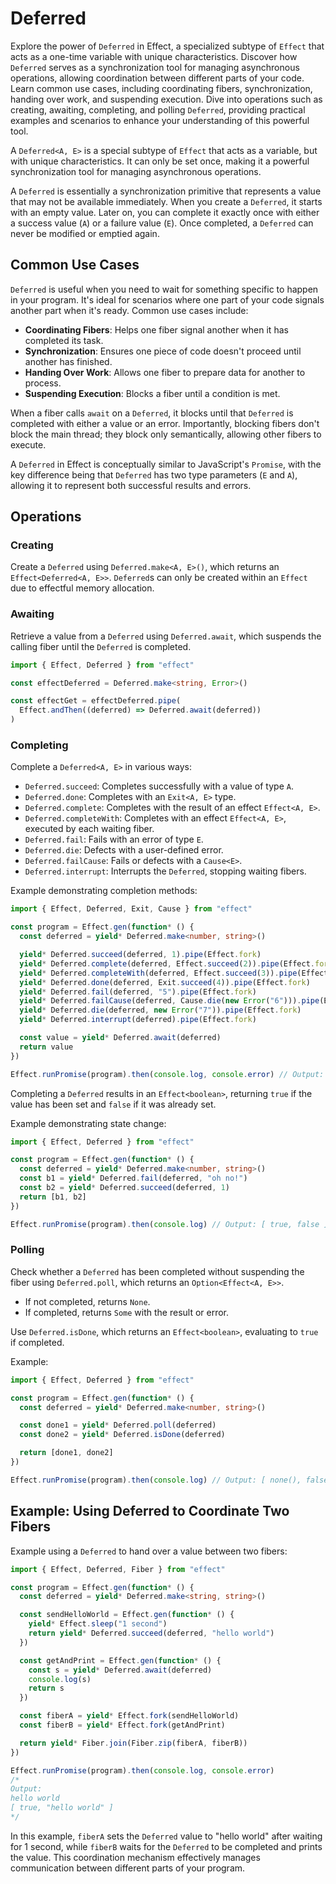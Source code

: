 # Deferred

Explore the power of `Deferred` in Effect, a specialized subtype of `Effect` that acts as a one-time variable with unique characteristics. Discover how `Deferred` serves as a synchronization tool for managing asynchronous operations, allowing coordination between different parts of your code. Learn common use cases, including coordinating fibers, synchronization, handing over work, and suspending execution. Dive into operations such as creating, awaiting, completing, and polling `Deferred`, providing practical examples and scenarios to enhance your understanding of this powerful tool.

A `Deferred<A, E>` is a special subtype of `Effect` that acts as a variable, but with unique characteristics. It can only be set once, making it a powerful synchronization tool for managing asynchronous operations.

A `Deferred` is essentially a synchronization primitive that represents a value that may not be available immediately. When you create a `Deferred`, it starts with an empty value. Later on, you can complete it exactly once with either a success value (`A`) or a failure value (`E`). Once completed, a `Deferred` can never be modified or emptied again.

## Common Use Cases

`Deferred` is useful when you need to wait for something specific to happen in your program. It's ideal for scenarios where one part of your code signals another part when it's ready. Common use cases include:

- **Coordinating Fibers**: Helps one fiber signal another when it has completed its task.
- **Synchronization**: Ensures one piece of code doesn't proceed until another has finished.
- **Handing Over Work**: Allows one fiber to prepare data for another to process.
- **Suspending Execution**: Blocks a fiber until a condition is met.

When a fiber calls `await` on a `Deferred`, it blocks until that `Deferred` is completed with either a value or an error. Importantly, blocking fibers don't block the main thread; they block only semantically, allowing other fibers to execute.

A `Deferred` in Effect is conceptually similar to JavaScript's `Promise`, with the key difference being that `Deferred` has two type parameters (`E` and `A`), allowing it to represent both successful results and errors.

## Operations

### Creating

Create a `Deferred` using `Deferred.make<A, E>()`, which returns an `Effect<Deferred<A, E>>`. `Deferred`s can only be created within an `Effect` due to effectful memory allocation.

### Awaiting

Retrieve a value from a `Deferred` using `Deferred.await`, which suspends the calling fiber until the `Deferred` is completed.

```ts
import { Effect, Deferred } from "effect"

const effectDeferred = Deferred.make<string, Error>()

const effectGet = effectDeferred.pipe(
  Effect.andThen((deferred) => Deferred.await(deferred))
)
```

### Completing

Complete a `Deferred<A, E>` in various ways:

- `Deferred.succeed`: Completes successfully with a value of type `A`.
- `Deferred.done`: Completes with an `Exit<A, E>` type.
- `Deferred.complete`: Completes with the result of an effect `Effect<A, E>`.
- `Deferred.completeWith`: Completes with an effect `Effect<A, E>`, executed by each waiting fiber.
- `Deferred.fail`: Fails with an error of type `E`.
- `Deferred.die`: Defects with a user-defined error.
- `Deferred.failCause`: Fails or defects with a `Cause<E>`.
- `Deferred.interrupt`: Interrupts the `Deferred`, stopping waiting fibers.

Example demonstrating completion methods:

```ts
import { Effect, Deferred, Exit, Cause } from "effect"

const program = Effect.gen(function* () {
  const deferred = yield* Deferred.make<number, string>()

  yield* Deferred.succeed(deferred, 1).pipe(Effect.fork)
  yield* Deferred.complete(deferred, Effect.succeed(2)).pipe(Effect.fork)
  yield* Deferred.completeWith(deferred, Effect.succeed(3)).pipe(Effect.fork)
  yield* Deferred.done(deferred, Exit.succeed(4)).pipe(Effect.fork)
  yield* Deferred.fail(deferred, "5").pipe(Effect.fork)
  yield* Deferred.failCause(deferred, Cause.die(new Error("6"))).pipe(Effect.fork)
  yield* Deferred.die(deferred, new Error("7")).pipe(Effect.fork)
  yield* Deferred.interrupt(deferred).pipe(Effect.fork)

  const value = yield* Deferred.await(deferred)
  return value
})

Effect.runPromise(program).then(console.log, console.error) // Output: 1
```

Completing a `Deferred` results in an `Effect<boolean>`, returning `true` if the value has been set and `false` if it was already set.

Example demonstrating state change:

```ts
import { Effect, Deferred } from "effect"

const program = Effect.gen(function* () {
  const deferred = yield* Deferred.make<number, string>()
  const b1 = yield* Deferred.fail(deferred, "oh no!")
  const b2 = yield* Deferred.succeed(deferred, 1)
  return [b1, b2]
})

Effect.runPromise(program).then(console.log) // Output: [ true, false ]
```

### Polling

Check whether a `Deferred` has been completed without suspending the fiber using `Deferred.poll`, which returns an `Option<Effect<A, E>>`.

- If not completed, returns `None`.
- If completed, returns `Some` with the result or error.

Use `Deferred.isDone`, which returns an `Effect<boolean>`, evaluating to `true` if completed.

Example:

```ts
import { Effect, Deferred } from "effect"

const program = Effect.gen(function* () {
  const deferred = yield* Deferred.make<number, string>()

  const done1 = yield* Deferred.poll(deferred)
  const done2 = yield* Deferred.isDone(deferred)

  return [done1, done2]
})

Effect.runPromise(program).then(console.log) // Output: [ none(), false ]
```

## Example: Using Deferred to Coordinate Two Fibers

Example using a `Deferred` to hand over a value between two fibers:

```ts
import { Effect, Deferred, Fiber } from "effect"

const program = Effect.gen(function* () {
  const deferred = yield* Deferred.make<string, string>()

  const sendHelloWorld = Effect.gen(function* () {
    yield* Effect.sleep("1 second")
    return yield* Deferred.succeed(deferred, "hello world")
  })

  const getAndPrint = Effect.gen(function* () {
    const s = yield* Deferred.await(deferred)
    console.log(s)
    return s
  })

  const fiberA = yield* Effect.fork(sendHelloWorld)
  const fiberB = yield* Effect.fork(getAndPrint)

  return yield* Fiber.join(Fiber.zip(fiberA, fiberB))
})

Effect.runPromise(program).then(console.log, console.error)
/*
Output:
hello world
[ true, "hello world" ]
*/
```

In this example, `fiberA` sets the `Deferred` value to "hello world" after waiting for 1 second, while `fiberB` waits for the `Deferred` to be completed and prints the value. This coordination mechanism effectively manages communication between different parts of your program.